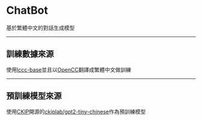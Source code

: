 # ChatBot

基於繁體中文的對話生成模型

---

## 訓練數據來源

使用[lccc-base](https://huggingface.co/datasets/lccc)並且以[OpenCC](https://github.com/BYVoid/OpenCC)翻譯成繁體中文做訓練

---

## 預訓練模型來源

使用[CKIP](https://ckip.iis.sinica.edu.tw/)開源的[ckiplab/gpt2-tiny-chinese](https://huggingface.co/ckiplab/gpt2-tiny-chinese)作為預訓練模型
